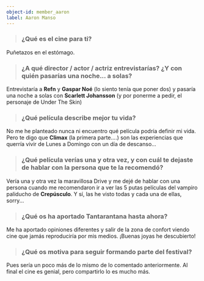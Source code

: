 ```yaml
---
object-id: member_aaron
label: Aaron Manso
---
```


> ### ¿Qué es el cine para ti?

Puñetazos en el estómago.

> ### ¿A qué director / actor / actriz entrevistarías? ¿Y con quién pasarías una noche... a solas?

Entrevistaría a **Refn** y **Gaspar Noé** (lo siento tenía que poner dos) y pasaría una noche a solas con **Scarlett Johansson** (y por ponerme a pedir, el personaje de Under The Skin)


> ### ¿Qué película describe mejor tu vida?

No me he planteado nunca ni encuentro qué película podría definir mi vida. Pero te digo que **Climax** (la primera parte....) son las experiencias que querría vivir de Lunes a Domingo con un día de descanso... 

> ### ¿Qué película verías una y otra vez, y con cuál te dejaste de hablar con la persona que te la recomendó?

Vería una y otra vez la maravillosa Drive y me dejé de hablar con una persona cuando me recomendaron ir a ver las 5 putas películas del vampiro paliducho de **Crepúsculo**. Y sí, las he visto todas y cada una de ellas, sorry...

> ### ¿Qué os ha aportado Tantarantana hasta ahora?

Me ha aportado opiniones diferentes y salir de la zona de confort viendo cine que jamás reproduciría por mis medios. ¡Buenas joyas he descubierto!

> ### ¿Qué os motiva para seguir formando parte del festival?
Pues sería un poco más de lo mismo de lo comentado anteriormente. Al final el cine es genial, pero compartirlo lo es mucho más.